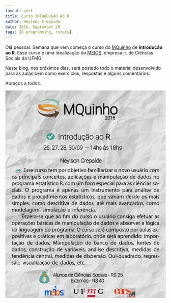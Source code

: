 ```yaml
---
layout: post
title: Curso INTRODUÇÃO AO R
author: Neylson Crepalde
date: 2016, September 20
tags: [R programming, rstats]
---
```


Olá pessoal. Semana que vem começa o curso do [MQuinho](https://www.facebook.com/MQuinho/) de **Introdução ao R**. Esse curso é uma idealização da [MEIOS](https://www.facebook.com/meiosjr), empresa jr. de Ciências Sociais da UFMG.

Neste blog, nos próximos dias, será postado todo o material desenvolvido para as aulas bem como exercícios, respostas e alguns comentários.

Abraços a todos.

![Intro ao R](/img/intro_R.jpg)
